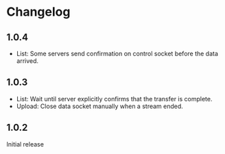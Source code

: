 # Changelog

## 1.0.4

- List: Some servers send confirmation on control socket before the data arrived.

## 1.0.3

- List: Wait until server explicitly confirms that the transfer is complete.
- Upload: Close data socket manually when a stream ended.

## 1.0.2

Initial release